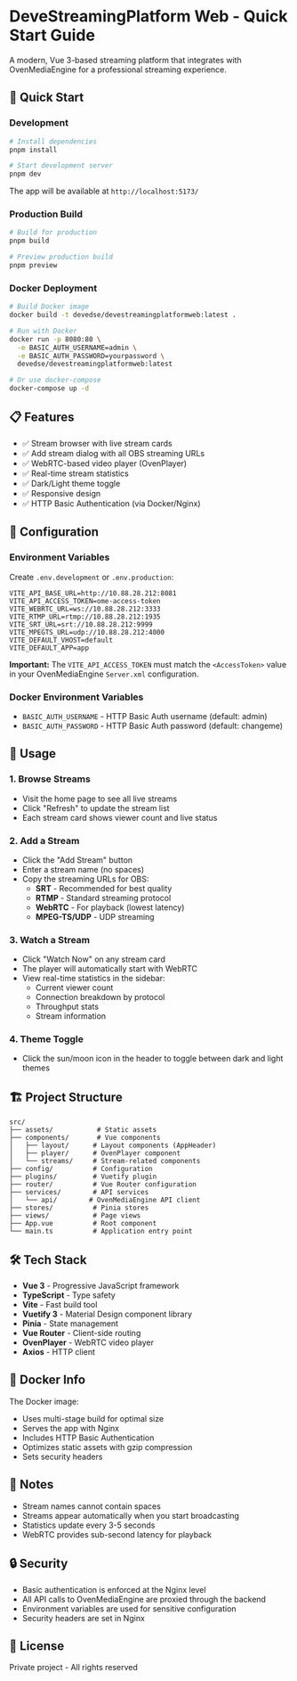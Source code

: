 # DeveStreamingPlatform Web - Quick Start Guide

A modern, Vue 3-based streaming platform that integrates with OvenMediaEngine for a professional streaming experience.

## 🚀 Quick Start

### Development

```bash
# Install dependencies
pnpm install

# Start development server
pnpm dev
```

The app will be available at `http://localhost:5173/`

### Production Build

```bash
# Build for production
pnpm build

# Preview production build
pnpm preview
```

### Docker Deployment

```bash
# Build Docker image
docker build -t devedse/devestreamingplatformweb:latest .

# Run with Docker
docker run -p 8080:80 \
  -e BASIC_AUTH_USERNAME=admin \
  -e BASIC_AUTH_PASSWORD=yourpassword \
  devedse/devestreamingplatformweb:latest

# Or use docker-compose
docker-compose up -d
```

## 📋 Features

- ✅ Stream browser with live stream cards
- ✅ Add stream dialog with all OBS streaming URLs
- ✅ WebRTC-based video player (OvenPlayer)
- ✅ Real-time stream statistics
- ✅ Dark/Light theme toggle
- ✅ Responsive design
- ✅ HTTP Basic Authentication (via Docker/Nginx)

## 🔧 Configuration

### Environment Variables

Create `.env.development` or `.env.production`:

```env
VITE_API_BASE_URL=http://10.88.28.212:8081
VITE_API_ACCESS_TOKEN=ome-access-token
VITE_WEBRTC_URL=ws://10.88.28.212:3333
VITE_RTMP_URL=rtmp://10.88.28.212:1935
VITE_SRT_URL=srt://10.88.28.212:9999
VITE_MPEGTS_URL=udp://10.88.28.212:4000
VITE_DEFAULT_VHOST=default
VITE_DEFAULT_APP=app
```

**Important:** The `VITE_API_ACCESS_TOKEN` must match the `<AccessToken>` value in your OvenMediaEngine `Server.xml` configuration.

### Docker Environment Variables

- `BASIC_AUTH_USERNAME` - HTTP Basic Auth username (default: admin)
- `BASIC_AUTH_PASSWORD` - HTTP Basic Auth password (default: changeme)

## 📱 Usage

### 1. Browse Streams
- Visit the home page to see all live streams
- Click "Refresh" to update the stream list
- Each stream card shows viewer count and live status

### 2. Add a Stream
- Click the "Add Stream" button
- Enter a stream name (no spaces)
- Copy the streaming URLs for OBS:
  - **SRT** - Recommended for best quality
  - **RTMP** - Standard streaming protocol
  - **WebRTC** - For playback (lowest latency)
  - **MPEG-TS/UDP** - UDP streaming

### 3. Watch a Stream
- Click "Watch Now" on any stream card
- The player will automatically start with WebRTC
- View real-time statistics in the sidebar:
  - Current viewer count
  - Connection breakdown by protocol
  - Throughput stats
  - Stream information

### 4. Theme Toggle
- Click the sun/moon icon in the header to toggle between dark and light themes

## 🏗️ Project Structure

```
src/
├── assets/           # Static assets
├── components/       # Vue components
│   ├── layout/      # Layout components (AppHeader)
│   ├── player/      # OvenPlayer component
│   └── streams/     # Stream-related components
├── config/          # Configuration
├── plugins/         # Vuetify plugin
├── router/          # Vue Router configuration
├── services/        # API services
│   └── api/        # OvenMediaEngine API client
├── stores/          # Pinia stores
├── views/           # Page views
├── App.vue          # Root component
└── main.ts          # Application entry point
```

## 🛠️ Tech Stack

- **Vue 3** - Progressive JavaScript framework
- **TypeScript** - Type safety
- **Vite** - Fast build tool
- **Vuetify 3** - Material Design component library
- **Pinia** - State management
- **Vue Router** - Client-side routing
- **OvenPlayer** - WebRTC video player
- **Axios** - HTTP client

## 🐳 Docker Info

The Docker image:
- Uses multi-stage build for optimal size
- Serves the app with Nginx
- Includes HTTP Basic Authentication
- Optimizes static assets with gzip compression
- Sets security headers

## 📝 Notes

- Stream names cannot contain spaces
- Streams appear automatically when you start broadcasting
- Statistics update every 3-5 seconds
- WebRTC provides sub-second latency for playback

## 🔒 Security

- Basic authentication is enforced at the Nginx level
- All API calls to OvenMediaEngine are proxied through the backend
- Environment variables are used for sensitive configuration
- Security headers are set in Nginx

## 📄 License

Private project - All rights reserved

